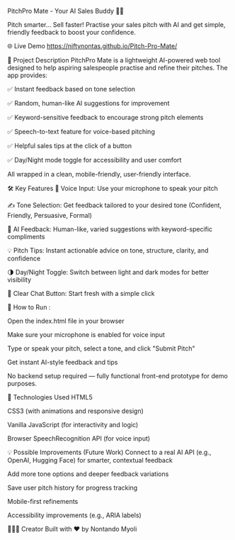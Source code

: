 PitchPro Mate - Your AI Sales Buddy 🎤🤖


Pitch smarter... Sell faster!
Practise your sales pitch with AI and get simple, friendly feedback to boost your confidence.

🌐 Live Demo
https://niftynontas.github.io/Pitch-Pro-Mate/

🌟 Project Description
PitchPro Mate is a lightweight AI-powered web tool designed to help aspiring salespeople practise and refine their pitches. The app provides:

✅ Instant feedback based on tone selection

✅ Random, human-like AI suggestions for improvement

✅ Keyword-sensitive feedback to encourage strong pitch elements

✅ Speech-to-text feature for voice-based pitching

✅ Helpful sales tips at the click of a button

✅ Day/Night mode toggle for accessibility and user comfort

All wrapped in a clean, mobile-friendly, user-friendly interface.

🛠️ Key Features
🎤 Voice Input: Use your microphone to speak your pitch

✍️ Tone Selection: Get feedback tailored to your desired tone (Confident, Friendly, Persuasive, Formal)

🤖 AI Feedback: Human-like, varied suggestions with keyword-specific compliments

💡 Pitch Tips: Instant actionable advice on tone, structure, clarity, and confidence

🌗 Day/Night Toggle: Switch between light and dark modes for better visibility

🧹 Clear Chat Button: Start fresh with a simple click

🚀 How to Run :

Open the index.html file in your browser

Make sure your microphone is enabled for voice input

Type or speak your pitch, select a tone, and click "Submit Pitch"

Get instant AI-style feedback and tips

No backend setup required — fully functional front-end prototype for demo purposes.

🎯 Technologies Used
HTML5

CSS3 (with animations and responsive design)

Vanilla JavaScript (for interactivity and logic)

Browser SpeechRecognition API (for voice input)

💡 Possible Improvements (Future Work)
Connect to a real AI API (e.g., OpenAI, Hugging Face) for smarter, contextual feedback

Add more tone options and deeper feedback variations

Save user pitch history for progress tracking

Mobile-first refinements

Accessibility improvements (e.g., ARIA labels)

👩🏽‍💻 Creator
Built with ❤️ by Nontando Myoli

